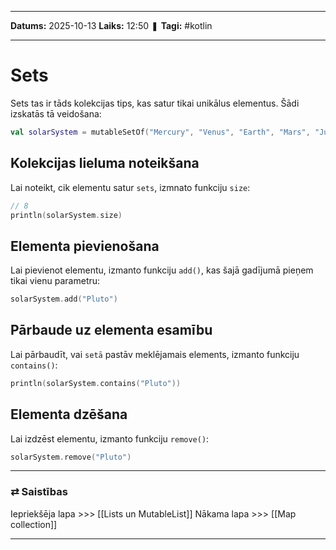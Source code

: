 ___

**Datums:** 2025-10-13
**Laiks:** 12:50
❚ **Tagi:** #kotlin

---
# Sets

Sets tas ir tāds kolekcijas tips, kas satur tikai unikālus elementus. Šādi izskatās tā veidošana:

```kotlin
val solarSystem = mutableSetOf("Mercury", "Venus", "Earth", "Mars", "Jupiter", "Saturn", "Uranus", "Neptune")
```

## Kolekcijas lieluma noteikšana

Lai noteikt, cik elementu satur `sets`, izmnato funkciju `size`:

```kotlin
// 8
println(solarSystem.size)
```

## Elementa pievienošana

Lai pievienot elementu, izmanto funkciju `add()`, kas šajā gadījumā pieņem tikai vienu parametru:

```kotlin
solarSystem.add("Pluto")
```

## Pārbaude uz elementa esamību

Lai pārbaudīt, vai `setā` pastāv meklējamais elements, izmanto funkciju `contains()`:

```kotlin
println(solarSystem.contains("Pluto"))
```

## Elementa dzēšana

Lai izdzēst elementu, izmanto funkciju `remove()`:

```kotlin
solarSystem.remove("Pluto")
```

---
### ⇄ Saistības

Iepriekšēja lapa >>> [[Lists un MutableList]]
Nākama lapa >>> [[Map collection]]

---
